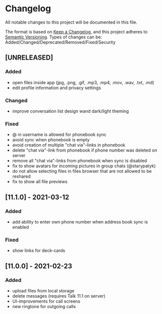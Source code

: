 # Changelog
All notable changes to this project will be documented in this file.

The format is based on [Keep a Changelog](https://keepachangelog.com/en/1.0.0/),
and this project adheres to [Semantic Versioning](https://semver.org/spec/v2.0.0.html).
Types of changes can be: Added/Changed/Deprecated/Removed/Fixed/Security

## [UNRELEASED]
### Added
- open files inside app (jpg, .png, .gif, .mp3, .mp4, .mov, .wav, .txt, .md)
- edit profile information and privacy settings

### Changed
- improve conversation list design wand dark/light theming

### Fixed
- @ in username is allowed for phonebook sync
- avoid sync when phonebook is empty
- avoid creation of multiple "chat via"-links in phonebook
- delete "chat via"-link from phonebook if phone number was deleted on server
- remove all "chat via"-links from phonebook when sync is disabled
- fix to show avatars for incoming pictures in group chats (@starypatyk)
- do not allow selecting files in files browser that are not allowed to be reshared
- fix to show all file previews

## [11.1.0] - 2021-03-12
### Added
- add ability to enter own phone number when address book sync is enabled

### Fixed
- show links for deck-cards

## [11.0.0] - 2021-02-23
### Added
- upload files from local storage
- delete messages (requires Talk 11.1 on server)
- UI-improvements for call screens
- new ringtone for outgoing calls
